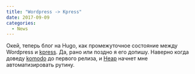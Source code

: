 ```yaml
---
title: "Wordpress -> Kpress"
date: 2017-09-09
categories:
  - News
---
```


Окей, теперь блог на Hugo, как промежуточное состояние между Wordpress и [kpress](https://github.com/Heapy/kpress). Да, рано или поздно я его допишу. Наверно когда доведу [komodo](https://github.com/Heapy/komodo/) до первого релиза, и [Heap](https://github.com/Heapy/Heap/) начнет мне автоматизировать рутину.
